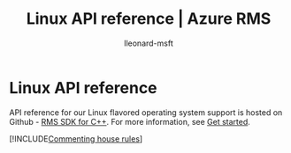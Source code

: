 ﻿---
# required metadata

title: Linux API reference | Azure RMS
description: API reference for our Linux flavored operating system support is hosted on Github.
keywords:
author: lleonard-msft
ms.author: alleonar
manager: mbaldwin
ms.date: 02/23/2017
ms.topic: article
ms.prod:
ms.service: information-protection
ms.technology: techgroup-identity
ms.assetid: 2BD4F55D-BA88-4516-86FB-E2E6535D1690
# optional metadata

#ROBOTS:
audience: developer
#ms.devlang:
ms.reviewer: shubhamp
ms.suite: ems
#ms.tgt_pltfrm:
#ms.custom:

---

# Linux API reference

API reference for our Linux flavored operating system support is hosted on Github - [RMS SDK for C++](http://azuread.github.io/rms-sdk-for-cpp/annotated.html). For more information, see [Get started](get-started.md).

[!INCLUDE[Commenting house rules](../includes/houserules.md)]